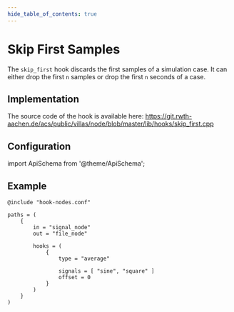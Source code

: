 ```yaml
---
hide_table_of_contents: true
---
```


# Skip First Samples

The `skip_first` hook discards the first samples of a simulation case.
It can either drop the first `n` samples or drop the first `n` seconds of a case.

## Implementation

The source code of the hook is available here:
https://git.rwth-aachen.de/acs/public/villas/node/blob/master/lib/hooks/skip_first.cpp

## Configuration

import ApiSchema from '@theme/ApiSchema';

<ApiSchema example pointer="#/components/schemas/skip_first" />

## Example

``` url="external/node/etc/examples/hooks/average.conf" title="node/etc/examples/hooks/average.conf"
@include "hook-nodes.conf"

paths = (
	{
		in = "signal_node"
		out = "file_node"

		hooks = (
			{
				type = "average"

				signals = [ "sine", "square" ]
				offset = 0
			}
		)
	}
)
```
